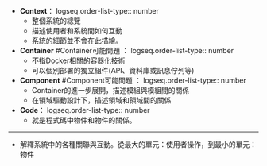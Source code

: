 - **Context**：
  logseq.order-list-type:: number
	- 整個系統的總覽
	- 描述使用者和系統間如何互動
	- 系統的細節並不會在此描繪。
- **Container** #Container可能問題 ：
  logseq.order-list-type:: number
	- 不指Docker相關的容器化技術
	- 可以個別部署的獨立組件(API、資料庫或訊息佇列等)
- **Component** #Component可能問題 ：
  logseq.order-list-type:: number
	- Container的進一步展開，描述模組與模組間的關係
	- 在領域驅動設計下，描述領域和領域間的關係
- **Code**：
  logseq.order-list-type:: number
	- 就是程式碼中物件和物件的關係。
- ---
- 解釋系統中的各種關聯與互動。從最大的單元：使用者操作，到最小的單元：物件